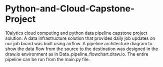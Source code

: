 # Python-and-Cloud-Capstone-Project
10alytics cloud computing and python data pipeline capstone project solution.
A data infrastructure solution that provides daily job updates on our job board was built using airflow.
A pipeline architecture diagram to show the data flow from the source
to the destination was designed in the draw.io environment as in Data_pipeline_flowchart.draw.io. The entire pipeline can be run from the main.py file.
